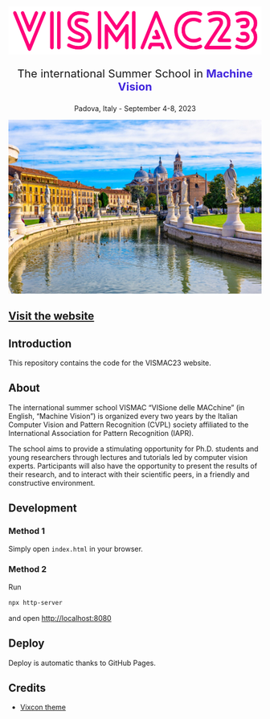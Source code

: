 <div style="text-align:center">
  <img src ="docs/brand.png" />
</div>
<div style="text-align:center">
  <p style="font-size:22px">The international Summer School in <strong style="color:#4125dd">Machine Vision</strong></p>
</div>
<div style="text-align:center">
  <p style="margin-top:0px">Padova, Italy - September 4-8, 2023</p>
</div>

![Padova](docs/padova.jpg)

## [Visit the website](https://vismac23.github.io)

## Introduction

This repository contains the code for the VISMAC23 website.

## About

The international summer school VISMAC “VISione delle MACchine” (in English, “Machine Vision”) is organized every two years by the Italian Computer Vision and Pattern Recognition (CVPL) society affiliated to the International Association for Pattern Recognition (IAPR).

The school aims to provide a stimulating opportunity for Ph.D. students and young researchers through lectures and tutorials led by computer vision experts. Participants will also have the opportunity to present the results of their research, and to interact with their scientific peers, in a friendly and constructive environment.

## Development

### Method 1

Simply open `index.html` in your browser.

### Method 2

Run

```bash
npx http-server
```

and open [http://localhost:8080](http://localhost:8080)

## Deploy

Deploy is automatic thanks to GitHub Pages.

## Credits

* [Vixcon theme](https://demo.themefisher.com/vixcon/)
